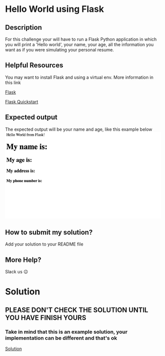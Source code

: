 # Hello World using Flask

## Description

For this challenge your will have to run a Flask Python application in which you will print a 'Hello world', your name, your age, all the information you want as if you were simulating your personal resume.



## Helpful Resources

You may want to install Flask and using a virtual env. More information in this link

[Flask](https://pythonbasics.org/flask-tutorial-hello-world/)

[Flask Quickstart](https://flask.palletsprojects.com/en/2.2.x/quickstart/)


## Expected output

The expected output will be your name and age, like this example below
![CV](../../../assets/flask.png)

## How to submit my solution?

Add your solution to your README file

## More Help?

Slack us 😉

# Solution

## PLEASE DON'T CHECK THE SOLUTION UNTIL YOU HAVE FINISH YOURS

### Take in mind that this is an example solution, your implementation can be different and that's ok

[Solution](../sol)
